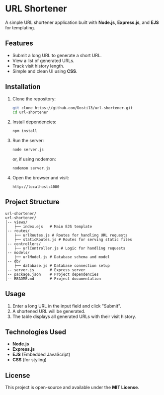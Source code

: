 # URL Shortener

A simple URL shortener application built with **Node.js**, **Express.js**, and **EJS** for templating.

## Features
- Submit a long URL to generate a short URL.
- View a list of generated URLs.
- Track visit history length.
- Simple and clean UI using **CSS**.

## Installation

1. Clone the repository:
   ```sh
   git clone https://github.com/Dosti13/url-shortener.git
   cd url-shortener
   ```

2. Install dependencies:
   ```sh
   npm install
   ```

3. Run the server:
   ```sh
   node server.js
   ```
   or, if using nodemon:
   ```sh
   nodemon server.js
   ```

4. Open the browser and visit:
   ```
   http://localhost:4000
   ```

## Project Structure
```
url-shortener/
url-shortener/
│-- views/
│   ├── index.ejs   # Main EJS template
│-- routes/
│   ├── urlRoutes.js # Routes for handling URL requests
│   ├── staticRoutes.js # Routes for serving static files
│-- controllers/
│   ├── urlController.js # Logic for handling requests
│-- models/
│   ├── urlModel.js # Database schema and model
│-- db/
│   ├── database.js # Database connection setup
│-- server.js       # Express server
│-- package.json    # Project dependencies
│-- README.md       # Project documentation
```

## Usage
1. Enter a long URL in the input field and click "Submit".
2. A shortened URL will be generated.
3. The table displays all generated URLs with their visit history.

## Technologies Used
- **Node.js**
- **Express.js**
- **EJS** (Embedded JavaScript)
- **CSS** (for styling)

## License
This project is open-source and available under the **MIT License**.

